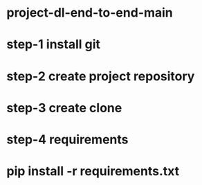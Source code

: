 # project-dl-end-to-end-main 


# step-1  install git 

# step-2 create project repository 

# step-3 create  clone 

# step-4 requirements 
# pip install -r requirements.txt